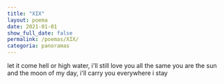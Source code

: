 ```yaml
---
title: "XIX"
layout: poema
date: 2021-01-01
show_full_date: false
permalink: /poemas/XIX/
categoria: panoramas
---
```

let it come hell or high water,
i'll still love you all the same
you are the sun and the moon of my day,
i'll carry you everywhere i stay
